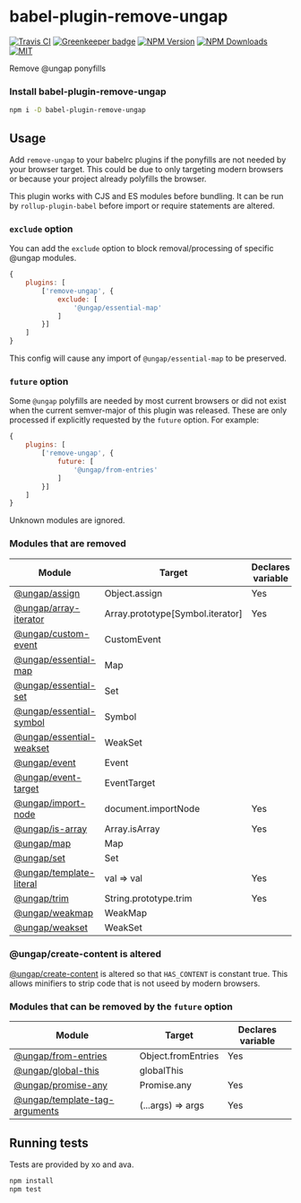 # babel-plugin-remove-ungap

[![Travis CI][travis-image]][travis-url]
[![Greenkeeper badge][gk-image]](https://greenkeeper.io/)
[![NPM Version][npm-image]][npm-url]
[![NPM Downloads][downloads-image]][downloads-url]
[![MIT][license-image]](LICENSE)

Remove @ungap ponyfills


### Install babel-plugin-remove-ungap

```sh
npm i -D babel-plugin-remove-ungap
```


## Usage

Add `remove-ungap` to your babelrc plugins if the ponyfills are not needed by your
browser target.  This could be due to only targeting modern browsers or because
your project already polyfills the browser.

This plugin works with CJS and ES modules before bundling.  It can be run by
`rollup-plugin-babel` before import or require statements are altered.


### `exclude` option

You can add the `exclude` option to block removal/processing of specific @ungap modules.

```js
{
	plugins: [
		['remove-ungap', {
			exclude: [
				'@ungap/essential-map'
			]
		}]
	]
}
```

This config will cause any import of `@ungap/essential-map` to be preserved.


### `future` option

Some `@ungap` polyfills are needed by most current browsers or did not exist when the
current semver-major of this plugin was released.  These are only processed if explicitly
requested by the `future` option.  For example:
```js
{
	plugins: [
		['remove-ungap', {
			future: [
				'@ungap/from-entries'
			]
		}]
	]
}
```

Unknown modules are ignored.


### Modules that are removed

Module|Target|Declares variable
-|-|-
[@ungap/assign](https://github.com/ungap/assign)|Object.assign|Yes
[@ungap/array-iterator](https://github.com/ungap/array-iterator)|Array.prototype[Symbol.iterator]|Yes
[@ungap/custom-event](https://github.com/ungap/custom-event)|CustomEvent
[@ungap/essential-map](https://github.com/ungap/essential-map)|Map
[@ungap/essential-set](https://github.com/ungap/essential-set)|Set
[@ungap/essential-symbol](https://github.com/ungap/essential-symbol)|Symbol
[@ungap/essential-weakset](https://github.com/ungap/essential-weakset)|WeakSet
[@ungap/event](https://github.com/ungap/event)|Event
[@ungap/event-target](https://github.com/ungap/event-target)|EventTarget
[@ungap/import-node](https://github.com/ungap/import-node)|document.importNode|Yes
[@ungap/is-array](https://github.com/ungap/is-array)|Array.isArray|Yes
[@ungap/map](https://github.com/ungap/map)|Map
[@ungap/set](https://github.com/ungap/set)|Set
[@ungap/template-literal](https://github.com/ungap/template-literal)|val => val|Yes
[@ungap/trim](https://github.com/ungap/trim)|String.prototype.trim|Yes
[@ungap/weakmap](https://github.com/ungap/weakmap)|WeakMap
[@ungap/weakset](https://github.com/ungap/weakset)|WeakSet


### @ungap/create-content is altered

[@ungap/create-content](https://github.com/ungap/create-content) is altered so that
`HAS_CONTENT` is constant true.  This allows minifiers to strip code that is not useed
by modern browsers.


### Modules that can be removed by the `future` option

Module|Target|Declares variable
-|-|-
[@ungap/from-entries](https://github.com/ungap/from-entries)|Object.fromEntries|Yes
[@ungap/global-this](https://github.com/ungap/global-this)|globalThis
[@ungap/promise-any](https://github.com/ungap/promise-any)|Promise.any|Yes
[@ungap/template-tag-arguments](https://github.com/ungap/template-tag-arguments)|(...args) => args|Yes


## Running tests

Tests are provided by xo and ava.

```sh
npm install
npm test
```

[npm-image]: https://img.shields.io/npm/v/babel-plugin-remove-ungap.svg
[npm-url]: https://npmjs.org/package/babel-plugin-remove-ungap
[travis-image]: https://travis-ci.org/cfware/babel-plugin-remove-ungap.svg?branch=master
[travis-url]: https://travis-ci.org/cfware/babel-plugin-remove-ungap
[gk-image]: https://badges.greenkeeper.io/cfware/babel-plugin-remove-ungap.svg
[downloads-image]: https://img.shields.io/npm/dm/babel-plugin-remove-ungap.svg
[downloads-url]: https://npmjs.org/package/babel-plugin-remove-ungap
[license-image]: https://img.shields.io/npm/l/babel-plugin-remove-ungap.svg
